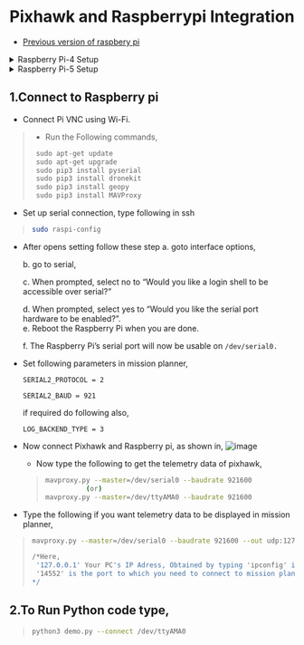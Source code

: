 # Pixhawk and Raspberrypi Integration
  - [Previous version of raspbery pi](https://downloads.raspberrypi.org/raspios_full_armhf/images/raspios_full_armhf-2021-05-28/) 

<details>
  <summary>Raspberry Pi-4 Setup</summary>
  
  ## Raspberry Pi OS setup
  For Raspberry pi-4 
  Raspberry Pi OS (64-bit)
  A port of Debian Bookworm with the Raspberry Pi Desktop (Recommended)
  - Install RPI software using “Imager” to SD card or Pen Drive.
    - [Imager Software](https://www.raspberrypi.com/software/)
      
    ![image](https://github.com/user-attachments/assets/90ce022a-ab6f-4ffb-a4e1-61166b89bd36)


  - Connect Pi SSH using Wi-Fi.
    - Enable VNC using putty or Windows PowerShell ( "ssh @piexample"    ip_address or host_name)
    - add below two lines at bottom of file `sudo nano /boot/config.txt` ,if VNC not working
      ```python
      hdmi_force_hotplug=1
      hdmi_group=2
      hdmi_mode=9
      ```
  - Power the RPI using BEC module.
      - Check port
      
      >  ```bash
      >  ls /dev/ttyAMA0
      >  ```
  - add below two lines at bottom of file  `sudo nano /boot/config.txt` ,if not there
        
      >  ```bash
      >  enable_uart=1
      >  dtoverlay=disable-bt
      >  ```
       [Youtube Link](https://youtu.be/hA9r13ZUS08?si=trx05AKz2boaaN3q)
</details>

<details>
  <summary>Raspberry Pi-5 Setup</summary>
  
  ## Raspberry Pi OS setup
  Using Raspberry Pi Imager, flash the Raspberry Pi OS compatible with Raspberry Pi 5     
  (Recommended: Rasperry Pi OS (Debian Bookworm) Full 64-bit with Desktop Environment and 
   Recommended applications) on a SD Card .
  - Install RPI software using “Imager” to SD card or Pen Drive.
    - [Imager Software](https://www.raspberrypi.com/software/)
      
    ![image](https://github.com/user-attachments/assets/5ee760ea-91b6-4d39-85e0-94de57e17ef9)

  - Connect Pi SSH using Wi-Fi.
    - Enable VNC using putty or Windows PowerShell ( "ssh @piexample"    ip_address or host_name)
    - Set up serial connection and type the following in SSH:
      > ```bash
      > sudo raspi-config
      > ```
    - Change the folowing settings:
        a) Go to interface settings
        
        b) Enable SSH
        
        c) Enable VNC
        
        d) Go to serial
        
        e) When prompted, select no to 'Would you like a login shell to be accessible over serial?'
        
        f) When prompted, select yes to 'Would you like the serial port hardware to be enabled?'.
        
        g) Reboot the Raspberry Pi using sudo reboot when you are done.
        
        h) The Raspberry Pi’s serial port will now be usable on /dev/serial0.
  - Run the following commands:
    > ```bash
    > sudo apt-get update
    > sudo apt-get upgrade
    > ```
  - Create a virtual environment to install any external packages:
    > ```python
    > python3 -m venv myenv
    > source myenv/bin/activate
    > ```
  - Install required Python packages:
      - (picamera2 library is required in Debian Bookworm if you are using a Raspberry Pi Camera)
    > ```python
    > pip install future
    > pip install lxml
    > pip install picamera2
    > ```
  - If you want to activate the virtual environment everytime the terminal is opened, go to nano ~/.bashrc and add the following line at the end:
     > ```bash
     > source ~/myenv/bin/activate
     > ```
     > Save the file and exit the text editor (in nano, you do this by pressing CTRL + X, then Y, and Enter).
     > To apply the changes immediately without needing to restart the terminal, run:
     > ```bash
     > source ~/.bashrc
     > ```
  - To deactivate the virtual environment when not required, run:
      > ```bash
      > deactivate
      > ```

  - Power the RPI using BEC module.
    - **Power the Raspberry Pi using BEC module. Make sure that the power supply used is atleast 5V/3A (Recommended: 5V/5A (25 W to 27W)). Power supply less than 5V/3A may cause performance issues or the Pi may end up abruptly crashing or shutting down.**
      - Check port        
      >  ```bash
      >  ls /dev/ttyAMA0
      >  ```
      - add below two lines at bottom of file  `sudo nano /boot/firmware/config.txt` ,if not there
        
      >  ```bash
      >  enable_uart=1
      >  dtoverlay=disable-bt
      >  ```

</details>


## 1.Connect to Raspberry pi
  - Connect Pi VNC using Wi-Fi.
  > - Run the Following commands,
  > ```python
  >  sudo apt-get update
  >  sudo apt-get upgrade
  >  sudo pip3 install pyserial
  >  sudo pip3 install dronekit
  >  sudo pip3 install geopy
  >  sudo pip3 install MAVProxy
  > ```

  - Set up serial connection, type following in ssh
  > ```bash
  > sudo raspi-config
  - After opens setting follow these step
    a. goto interface options,
    
    b. go to serial,
    
    c. When prompted, select no to “Would you like a login shell to be accessible over serial?” 
    
    d. When prompted, select yes to “Would you like the serial port hardware to be enabled?”.    
    e. Reboot the Raspberry Pi when you are done.
    
    f. The Raspberry Pi’s serial port will now be usable on `/dev/serial0.`

- Set following parameters in mission planner,
  
  `SERIAL2_PROTOCOL = 2`
  
  `SERIAL2_BAUD = 921`
  
    if required do following also,
  
    `LOG_BACKEND_TYPE = 3`

      
- Now connect Pixhawk and Raspberry pi, as shown in,
  ![image](https://github.com/user-attachments/assets/56a0fee3-f292-4f83-a284-e47ca6003ab8)


  - Now type the following to get the telemetry data of pixhawk,
  >```bash
  > mavproxy.py --master=/dev/serial0 --baudrate 921600
  >           (or)
  > mavproxy.py --master=/dev/ttyAMA0 --baudrate 921600
 - Type the following if you want telemetry data to be displayed in mission planner,
  >  ```bash
  >  mavproxy.py --master=/dev/serial0 --baudrate 921600 --out udp:127.0.0.1:14552
  >  
  >  /*Here,
  >   '127.0.0.1' Your PC's IP Adress, Obtained by typing 'ipconfig' in command prompt
  >   '14552' is the port to which you need to connect to mission planner using UDP
  >  */

## 2.To Run Python code type,
>  ```bash
>  python3 demo.py --connect /dev/ttyAMA0
